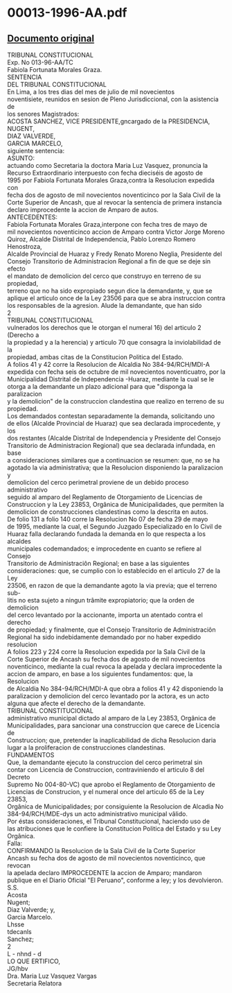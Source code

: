 
00013-1996-AA.pdf
=================
  
[Documento original](https://tc.gob.pe/jurisprudencia/1997/00013-1996-AA.pdf)  
---  
TRIBUNAL CONSTITUCIONAL  
Exp. No 013-96-AA/TC  
Fabiola Fortunata Morales Graza.  
SENTENCIA  
DEL TRIBUNAL CONSTITUCIONAL  
En Lima, a los tres dias del mes de julio de mil novecientos  
noventisiete, reunidos en sesion de Pleno Jurisdiccional, con la asistencia de  
los senores Magistrados:  
ACOSTA SANCHEZ, VICE PRESIDENTE,gncargado de la PRESIDENCIA,  
NUGENT,  
DIAZ VALVERDE,  
GARCIA MARCELO,  
siguiente sentencia:  
ASUNTO:  
actuando como Secretaria la doctora Maria Luz Vasquez, pronuncia la  
Recurso Extraordinario interpuesto con fecha dieciséis de agosto de  
1995 por Fabiola Fortunata Morales Graza,contra la Resolucion expedida con  
fecha dos de agosto de mil novecientos noventicinco por la Sala Civil de la  
Corte Superior de Ancash, que al revocar la sentencia de primera instancia  
declaro improcedente la accion de Amparo de autos.  
ANTECEDENTES:  
Fabiola Fortunata Morales Graza,interpone con fecha tres de mayo de  
mil novecientos noventicinco accion de Amparo contra Victor Jorge Moreno  
Quiroz, Alcalde Distrital de Independencia, Pablo Lorenzo Romero Henostroza,  
Alcalde Provincial de Huaraz y Fredy Renato Moreno Neglia, Presidente del  
Consejo Transitorio de Administracion Regional a fin de que se deje sin efecto  
el mandato de demolicion del cerco que construyo en terreno de su propiedad,  
terreno que no ha sido expropiado segun dice la demandante, y, que se  
aplique el articulo once de la Ley 23506 para que se abra instruccion contra  
los responsables de la agresion. Alude la demandante, que han sido  
2  
TRIBUNAL CONSTITUCIONAL  
vulnerados los derechos que le otorgan el numeral 16) del articulo 2 (Derecho a  
la propiedad y a la herencia) y articulo 70 que consagra la inviolabilidad de la  
propiedad, ambas citas de la Constitucion Politica del Estado.  
A folios 41 y 42 corre la Resolucion de Alcaldia No 384-94/RCH/MDI-A  
expedida con fecha seis de octubre de mil novecientos noventicuatro, por la  
Municipalidad Distrital de Independencia -Huaraz, mediante la cual se le  
otorga a la demandante un plazo adicional para que "disponga la paralizacion  
y la demolicion" de la construccion clandestina que realizo en terreno de su  
propiedad.  
Los demandados contestan separadamente la demanda, solicitando uno  
de ellos (Alcalde Provincial de Huaraz) que sea declarada improcedente, y los  
dos restantes (Alcalde Distrital de Independencia y Presidente del Consejo  
Transitorio de Administracion Regional) que sea declarada infundada, en base  
a consideraciones similares que a continuacion se resumen: que, no se ha  
agotado la via administrativa; que la Resolucion disponiendo la paralizacion y  
demolicion del cerco perimetral proviene de un debido proceso administrativo  
seguido al amparo del Reglamento de Otorgamiento de Licencias de  
Construccion y la Ley 23853, Orgânica de Municipalidades, que permiten la  
demolicion de construcciones clandestinas como la descrita en autos.  
De folio 131 a folio 140 corre la Resolucion No 07 de fecha 29 de mayo  
de 1995, mediante la cual, el Segundo Juzgado Especializado en lo Civil de  
Huaraz falla declarando fundada la demanda en lo que respecta a los alcaldes  
municipales codemandados; e improcedente en cuanto se refiere al Consejo  
Transitorio de Administraciôn Regional; en base a las siguientes  
consideraciones: que, se cumplio con lo establecido en el articulo 27 de la Ley  
23506, en razon de que la demandante agoto la via previa; que el terreno sub-  
litis no esta sujeto a ningun trâmite expropiatorio; que la orden de demolicion  
del cerco levantado por la accionante, importa un atentado contra el derecho  
de propiedad; y finalmente, que el Consejo Transitorio de Administraciôn  
Regional ha sido indebidamente demandado por no haber expedido resolucion  
A folios 223 y 224 corre la Resolucion expedida por la Sala Civil de la  
Corte Superior de Ancash su fecha dos de agosto de mil novecientos  
noventicinco, mediante la cual revoca la apelada y declara improcedente la  
accion de amparo, en base a los siguientes fundamentos: que, la Resolucion  
de Alcaldia No 384-94/RCH/MDI-A que obra a folios 41 y 42 disponiendo la  
paralizacion y demolicion del cerco levantado por la actora, es un acto  
alguna que afecte el derecho de la demandante.  
TRIBUNAL CONSTITUCIONAL  
administrativo municipal dictado al amparo de la Ley 23853, Orgânica de  
Municipalidades, para sancionar una construccion que carece de Licencia de  
Construccion; que, pretender la inaplicabilidad de dicha Resolucion daria  
lugar a la proliferacion de construcciones clandestinas.  
FUNDAMENTOS  
Que, la demandante ejecuto la construccion del cerco perimetral sin  
contar con Licencia de Construccion, contraviniendo el articulo 8 del Decreto  
Supremo No 004-80-VC) que aprobo el Reglamento de Otorgamiento de  
Licencias de Construcion, y el numeral once del articulo 65 de la Ley 23853,  
Orgânica de Municipalidades; por consiguiente la Resolucion de Alcadia No  
384-94/RCH/MDE-dys un acto administrativo municipal vâlido.  
Por éstas consideraciones, el Tribunal Constitucional, haciendo uso de  
las atribuciones que le confiere la Constitucion Politica del Estado y su Ley  
Orgânica.  
Falla:  
CONFIRMANDO la Resolucion de la Sala Civil de la Corte Superior  
Ancash su fecha dos de agosto de mil novecientos noventicinco, que revocan  
la apelada declaro IMPROCEDENTE la accion de Amparo; mandaron  
publique en el Diario Oficial "El Peruano", conforme a ley; y los devolvieron.  
S.S.  
Acosta  
Nugent;  
Diaz Valverde; y,  
Garcia Marcelo.  
Lhsse  
tdecanls  
Sanchez;  
2  
L - nhnd - d  
LO QUE ERTIFICO,  
JG/hbv  
Dra. Maria Luz Vasquez Vargas  
Secretaria Relatora